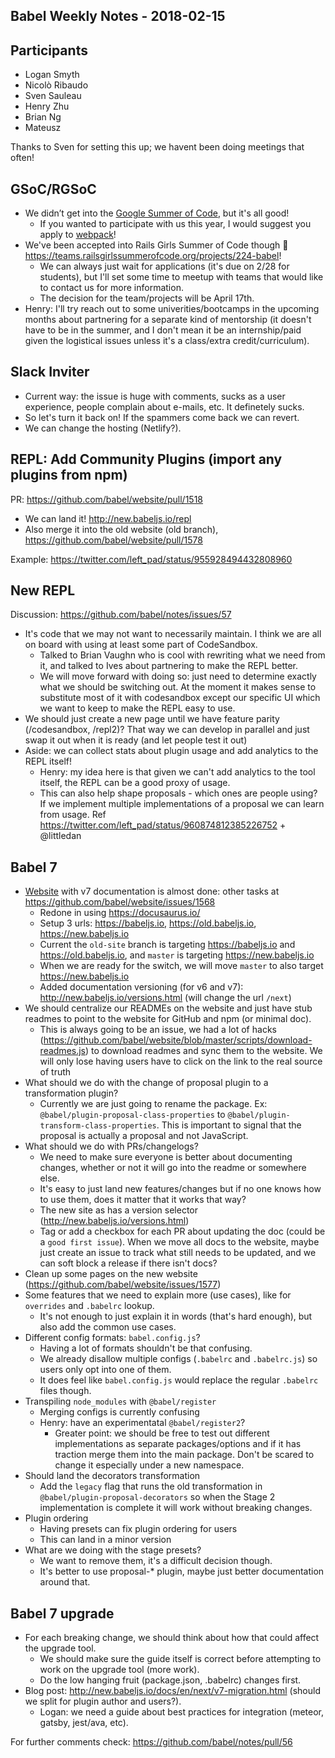 ## Babel Weekly Notes - 2018-02-15

## Participants

- Logan Smyth
- Nicolò Ribaudo
- Sven Sauleau
- Henry Zhu
- Brian Ng
- Mateusz

Thanks to Sven for setting this up; we havent been doing meetings that often!

## GSoC/RGSoC

- We didn’t get into the [Google Summer of Code](https://twitter.com/gsoc/status/963096136184512512), but it's all good!
  - If you wanted to participate with us this year, I would suggest you apply to [webpack](https://twitter.com/TheLarkInn/status/963115975640887296)!
- We've been accepted into Rails Girls Summer of Code though 🙌 https://teams.railsgirlssummerofcode.org/projects/224-babel!
  - We can always just wait for applications (it's due on 2/28 for students), but I'll set some time to meetup with teams that would like to contact us for more information.
  - The decision for the team/projects will be April 17th.
- Henry: I'll try reach out to some univerities/bootcamps in the upcoming months about partnering for a separate kind of mentorship (it doesn't have to be in the summer, and I don't mean it be an internship/paid given the logistical issues unless it's a class/extra credit/curriculum).

## Slack Inviter

- Current way: the issue is huge with comments, sucks as a user experience, people complain about e-mails, etc. It definetely sucks.
- So let's turn it back on! If the spammers come back we can revert.
- We can change the hosting (Netlify?).

## REPL: Add Community Plugins (import any plugins from npm)

PR: https://github.com/babel/website/pull/1518

- We can land it! http://new.babeljs.io/repl
- Also merge it into the old website (old branch), https://github.com/babel/website/pull/1578

Example: https://twitter.com/left_pad/status/955928494432808960

## New REPL

Discussion: https://github.com/babel/notes/issues/57

- It's code that we may not want to necessarily maintain. I think we are all on board with using at least some part of CodeSandbox.
  - Talked to Brian Vaughn who is cool with rewriting what we need from it, and talked to Ives about partnering to make the REPL better.
  - We will move forward with doing so: just need to determine exactly what we should be switching out. At the moment it makes sense to substitute most of it with codesandbox except our specific UI which we want to keep to make the REPL easy to use.
- We should just create a new page until we have feature parity (/codesandbox, /repl2)? That way we can develop in parallel and just swap it out when it is ready (and let people test it out)
- Aside: we can collect stats about plugin usage and add analytics to the REPL itself!
  - Henry: my idea here is that given we can't add analytics to the tool itself, the REPL can be a good proxy of usage.
  - This can also help shape proposals - which ones are people using? If we implement multiple implementations of a proposal we can learn from usage. Ref https://twitter.com/left_pad/status/960874812385226752 + @littledan

## Babel 7

- [Website](https://github.com/babel/website) with v7 documentation is almost done: other tasks at https://github.com/babel/website/issues/1568
  - Redone in using https://docusaurus.io/
  - Setup 3 urls: https://babeljs.io, https://old.babeljs.io, https://new.babeljs.io
  - Current the `old-site` branch is targeting https://babeljs.io and https://old.babeljs.io, and `master` is targeting https://new.babeljs.io
  - When we are ready for the switch, we will move `master` to also target https://new.babeljs.io
  - Added documentation versioning (for v6 and v7): http://new.babeljs.io/versions.html (will change the url `/next`)
- We should centralize our READMEs on the website and just have stub readmes to point to the website for GitHub and npm (or minimal doc).
  - This is always going to be an issue, we had a lot of hacks (https://github.com/babel/website/blob/master/scripts/download-readmes.js) to download readmes and sync them to the website. We will only lose having users have to click on the link to the real source of truth
- What should we do with the change of proposal plugin to a transformation plugin?
  - Currently we are just going to rename the package. Ex: `@babel/plugin-proposal-class-properties` to `@babel/plugin-transform-class-properties`. This is important to signal that the proposal is actually a proposal and not JavaScript.
- What should we do with PRs/changelogs?
  - We need to make sure everyone is better about documenting changes, whether or not it will go into the readme or somewhere else.
  - It's easy to just land new features/changes but if no one knows how to use them, does it matter that it works that way?
  - The new site as has a version selector (http://new.babeljs.io/versions.html)
  - Tag or add a checkbox for each PR about updating the doc (could be a `good first issue`). When we move all docs to the website, maybe just create an issue to track what still needs to be updated, and we can soft block a release if there isn't docs?
- Clean up some pages on the new website (https://github.com/babel/website/issues/1577)
- Some features that we need to explain more (use cases), like for `overrides` and `.babelrc` lookup.
  - It's not enough to just explain it in words (that's hard enough), but also add the common use cases.
- Different config formats: `babel.config.js`?
  - Having a lot of formats shouldn't be that confusing.
  - We already disallow multiple configs (`.babelrc` and `.babelrc.js`) so users only opt into one of them.
  - It does feel like `babel.config.js` would replace the regular `.babelrc` files though.
- Transpiling `node_modules` with `@babel/register`
  - Merging configs is currently confusing
  - Henry: have an experimentatal `@babel/register2`?
    - Greater point: we should be free to test out different implementations as separate packages/options and if it has traction merge them into the main package. Don't be scared to change it especially under a new namespace.
- Should land the decorators transformation
  - Add the `legacy` flag that runs the old transformation in `@babel/plugin-proposal-decorators` so when the Stage 2 implementation is complete it will work without breaking changes.
- Plugin ordering
  - Having presets can fix plugin ordering for users
  - This can land in a minor version
- What are we doing with the stage presets?
  - We want to remove them, it's a difficult decision though.
  - It's better to use proposal-* plugin, maybe just better documentation around that.

## Babel 7 upgrade

- For each breaking change, we should think about how that could affect the upgrade tool.
  - We should make sure the guide itself is correct before attempting to work on the upgrade tool (more work).
  - Do the low hanging fruit (package.json, .babelrc) changes first.
- Blog post: http://new.babeljs.io/docs/en/next/v7-migration.html (should we split for plugin author and users?).
  - Logan: we need a guide about best practices for integration (meteor, gatsby, jest/ava, etc).

For further comments check: https://github.com/babel/notes/pull/56
